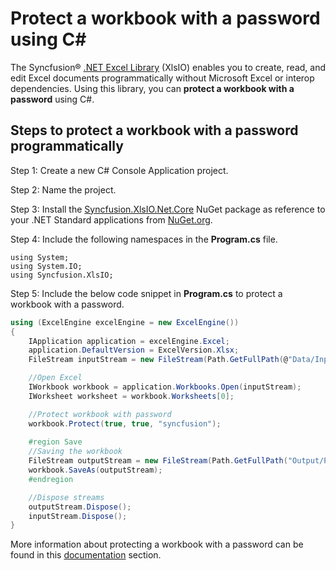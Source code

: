 # Protect a workbook with a password using C#

The Syncfusion&reg; [.NET Excel Library](https://www.syncfusion.com/document-processing/excel-framework/net/excel-library) (XlsIO) enables you to create, read, and edit Excel documents programmatically without Microsoft Excel or interop dependencies. Using this library, you can **protect a workbook with a password** using C#.

## Steps to protect a workbook with a password programmatically

Step 1: Create a new C# Console Application project.

Step 2: Name the project.

Step 3: Install the [Syncfusion.XlsIO.Net.Core](https://www.nuget.org/packages/Syncfusion.XlsIO.Net.Core) NuGet package as reference to your .NET Standard applications from [NuGet.org](https://www.nuget.org).

Step 4: Include the following namespaces in the **Program.cs** file.
```chsharp
using System;
using System.IO;
using Syncfusion.XlsIO;
```

Step 5: Include the below code snippet in **Program.cs** to protect a workbook with a password.
```csharp
using (ExcelEngine excelEngine = new ExcelEngine())
{
	IApplication application = excelEngine.Excel;
	application.DefaultVersion = ExcelVersion.Xlsx;
	FileStream inputStream = new FileStream(Path.GetFullPath(@"Data/InputWorkbook.xlsx"), FileMode.Open, FileAccess.ReadWrite);

	//Open Excel
	IWorkbook workbook = application.Workbooks.Open(inputStream);
	IWorksheet worksheet = workbook.Worksheets[0];

	//Protect workbook with password
	workbook.Protect(true, true, "syncfusion");
	
	#region Save
	//Saving the workbook
	FileStream outputStream = new FileStream(Path.GetFullPath("Output/ProtectedWorkbook.xlsx"), FileMode.Create, FileAccess.Write);
	workbook.SaveAs(outputStream);
	#endregion

	//Dispose streams
	outputStream.Dispose();
	inputStream.Dispose();
}
```

More information about protecting a workbook with a password can be found in this [documentation](https://help.syncfusion.com/document-processing/excel/excel-library/net/security#protect-workbook) section.